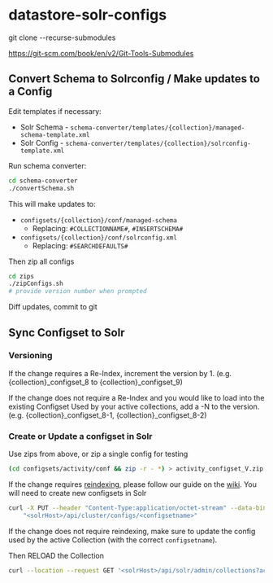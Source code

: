 # datastore-solr-configs

git clone <url> --recurse-submodules

https://git-scm.com/book/en/v2/Git-Tools-Submodules

## Convert Schema to Solrconfig / Make updates to a Config

Edit templates if necessary:

- Solr Schema - `schema-converter/templates/{collection}/managed-schema-template.xml`
- Solr Config - `schema-converter/templates/{collection}/solrconfig-template.xml`

Run schema converter:

```bash
cd schema-converter
./convertSchema.sh
```

This will make updates to:

- `configsets/{collection}/conf/managed-schema`
  - Replacing: `#COLLECTIONNAME#`, `#INSERTSCHEMA#`
- `configsets/{collection}/conf/solrconfig.xml`
  - Replacing: `#SEARCHDEFAULTS#`

Then zip all configs

```bash
cd zips
./zipConfigs.sh
# provide version number when prompted
```

Diff updates, commit to git

## Sync Configset to Solr

### Versioning

If the change requires a Re-Index, increment the version by 1. (e.g. {collection}_configset_8 to {collection}_configset_9)

If the change does not require a Re-Index and you would like to load into the existing Configset Used by your active collections, add a -N to the version. (e.g. {collection}_configset_8-1, {collection}_configset_8-2)

### Create or Update a configset in Solr

Use zips from above, or zip a single config for testing

```bash
(cd configsets/activity/conf && zip -r - *) > activity_configset_V.zip
```

If the change requires [reindexing](https://solr.apache.org/guide/8_10/reindexing.html), please follow our guide on the [wiki](https://github.com/IATI/IATI-Internal-Wiki/blob/main/IATI-Unified-Infra/Solr.md). You will need to create new configsets in Solr

```bash
curl -X PUT --header "Content-Type:application/octet-stream" --data-binary @<configsetname>.zip
    "<solrHost>/api/cluster/configs/<configsetname>"
```

If the change does not require reindexing, make sure to update the config used by the active Collection (with the correct `configsetname`).

Then RELOAD the Collection

```bash
curl --location --request GET '<solrHost>/api/solr/admin/collections?action=RELOAD&name=<collectionName>'
```
